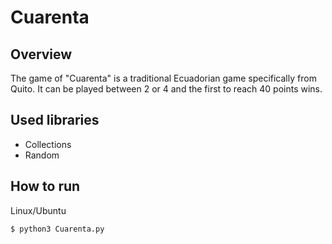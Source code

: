 # Cuarenta
## Overview
The game of "Cuarenta" is a traditional Ecuadorian game specifically from Quito. It can be played between 2 or 4 and the first to reach 40 points wins.
## Used libraries
- Collections
- Random
## How to run
Linux/Ubuntu
```
$ python3 Cuarenta.py
```
